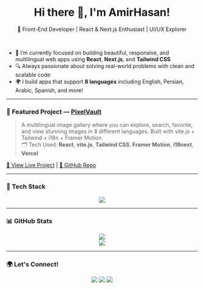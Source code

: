 <h1 align="center">Hi there 👋, I'm AmirHasan!</h1>
<p align="center">🚀 Front-End Developer | React & Next.js Enthusiast | UI/UX Explorer </p>

<br />

- 🌱 I’m currently focused on building beautiful, responsive, and multilingual web apps using **React**, **Next.js**, and **Tailwind CSS**
- 🔍 Always passionate about solving real-world problems with clean and scalable code
- 🌍 I build apps that support **8 languages** including English, Persian, Arabic, Spanish, and more!
---

### 📸 Featured Project — [PixelVault](https://pixel-vault-mu.vercel.app)
> A multilingual image gallery where you can explore, search, favorite, and view stunning images in 8 different languages. Built with vite.js + Tailwind + i18n + Framer Motion.  
> 🗂 Tech Used: **React**, **vite.js**, **Tailwind CSS**, **Framer Motion**, **i18next**, **Vercel**

[🔗 View Live Project](https://pixel-vault-mu.vercel.app) | [📁 GitHub Repo](https://github.com/your-username/pixel-vault)

---

### 🧰 Tech Stack
<p align="center">
  <img src="https://skillicons.dev/icons?i=react,nextjs,tailwind,js,ts,css,git,github,vite" />
</p>

---

### 📊 GitHub Stats
<p align="center">
  <img src="https://github-readme-stats.vercel.app/api?hasanSadat&show_icons=true&theme=tokyonight" />
  <br/>
  <img src="https://streak-stats.demolab.com/?user=your-username&theme=tokyonight" />
</p>

---

### 🌍 Let's Connect!
<p align="center">
  <a href="hasansa739@gmail.com"><img src="https://img.shields.io/badge/Email-D14836?style=for-the-badge&logo=gmail&logoColor=white"/></a>
  <a href="https://www.linkedin.com/in/amir-hasan-sadat"><img src="https://img.shields.io/badge/LinkedIn-0077B5?style=for-the-badge&logo=linkedin&logoColor=white"/></a>
  <a href="https://t.me/AmirHasan739"><img src="https://img.shields.io/badge/Telegram-2CA5E0?style=for-the-badge&logo=telegram&logoColor=white"/></a>
</p>
